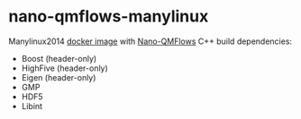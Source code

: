 # nano-qmflows-manylinux
Manylinux2014 [docker image](https://github.com/nlesc-nano/nano-qmflows-manylinux/pkgs/container/manylinux2014_x86_64-qmflows) with [Nano-QMFlows](https://github.com/SCM-NV/nano-qmflows) C++ build dependencies:

* Boost (header-only)
* HighFive (header-only)
* Eigen (header-only)
* GMP
* HDF5
* Libint
